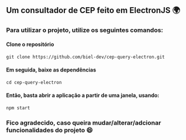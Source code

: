 ## Um consultador de CEP feito em ElectronJS 🌍

### Para utilizar o projeto, utilize os seguintes comandos:

#### Clone o repositório
```
git clone https://github.com/biel-dev/cep-query-electron.git
```
#### Em seguida, baixe as dependências
```
cd cep-query-electron
```
#### Então, basta abrir a aplicação a partir de uma janela, usando:
```
npm start
```

### Fico agradecido, caso queira mudar/alterar/adcionar funcionalidades do projeto 😄
